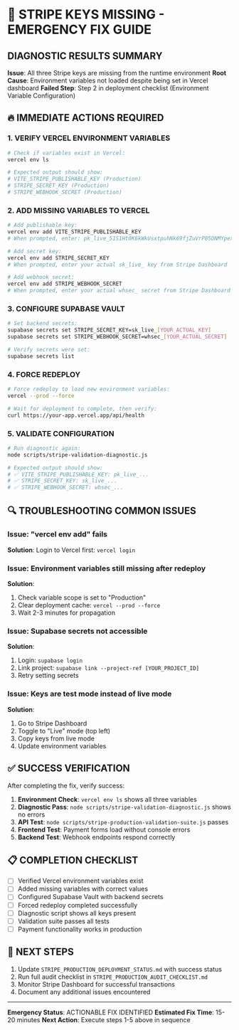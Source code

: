 # 🚨 STRIPE KEYS MISSING - EMERGENCY FIX GUIDE

## DIAGNOSTIC RESULTS SUMMARY
**Issue**: All three Stripe keys are missing from the runtime environment
**Root Cause**: Environment variables not loaded despite being set in Vercel dashboard
**Failed Step**: Step 2 in deployment checklist (Environment Variable Configuration)

## 🔥 IMMEDIATE ACTIONS REQUIRED

### 1. VERIFY VERCEL ENVIRONMENT VARIABLES
```bash
# Check if variables exist in Vercel:
vercel env ls

# Expected output should show:
# VITE_STRIPE_PUBLISHABLE_KEY (Production)
# STRIPE_SECRET_KEY (Production) 
# STRIPE_WEBHOOK_SECRET (Production)
```

### 2. ADD MISSING VARIABLES TO VERCEL
```bash
# Add publishable key:
vercel env add VITE_STRIPE_PUBLISHABLE_KEY
# When prompted, enter: pk_live_51S1Ht0K6kWkUsxtpuhNk69fjZuVrP85DNMYpexFeFMH5bCHdZjbtltPYXMcU5luEbz0SlB3ImUDAbifJspjtom0L00q27vIPCK

# Add secret key:
vercel env add STRIPE_SECRET_KEY
# When prompted, enter your actual sk_live_ key from Stripe Dashboard

# Add webhook secret:
vercel env add STRIPE_WEBHOOK_SECRET  
# When prompted, enter your actual whsec_ secret from Stripe Dashboard
```

### 3. CONFIGURE SUPABASE VAULT
```bash
# Set backend secrets:
supabase secrets set STRIPE_SECRET_KEY=sk_live_[YOUR_ACTUAL_KEY]
supabase secrets set STRIPE_WEBHOOK_SECRET=whsec_[YOUR_ACTUAL_SECRET]

# Verify secrets were set:
supabase secrets list
```

### 4. FORCE REDEPLOY
```bash
# Force redeploy to load new environment variables:
vercel --prod --force

# Wait for deployment to complete, then verify:
curl https://your-app.vercel.app/api/health
```

### 5. VALIDATE CONFIGURATION
```bash
# Run diagnostic again:
node scripts/stripe-validation-diagnostic.js

# Expected output should show:
# ✅ VITE_STRIPE_PUBLISHABLE_KEY: pk_live_...
# ✅ STRIPE_SECRET_KEY: sk_live_...  
# ✅ STRIPE_WEBHOOK_SECRET: whsec_...
```

## 🔍 TROUBLESHOOTING COMMON ISSUES

### Issue: "vercel env add" fails
**Solution**: Login to Vercel first: `vercel login`

### Issue: Environment variables still missing after redeploy
**Solution**: 
1. Check variable scope is set to "Production"
2. Clear deployment cache: `vercel --prod --force`
3. Wait 2-3 minutes for propagation

### Issue: Supabase secrets not accessible
**Solution**:
1. Login: `supabase login`
2. Link project: `supabase link --project-ref [YOUR_PROJECT_ID]`
3. Retry setting secrets

### Issue: Keys are test mode instead of live mode
**Solution**:
1. Go to Stripe Dashboard
2. Toggle to "Live" mode (top left)
3. Copy keys from live mode
4. Update environment variables

## ✅ SUCCESS VERIFICATION

After completing the fix, verify success:

1. **Environment Check**: `vercel env ls` shows all three variables
2. **Diagnostic Pass**: `node scripts/stripe-validation-diagnostic.js` shows no errors
3. **API Test**: `node scripts/stripe-production-validation-suite.js` passes
4. **Frontend Test**: Payment forms load without console errors
5. **Backend Test**: Webhook endpoints respond correctly

## 📋 COMPLETION CHECKLIST

- [ ] Verified Vercel environment variables exist
- [ ] Added missing variables with correct values
- [ ] Configured Supabase Vault with backend secrets
- [ ] Forced redeploy completed successfully
- [ ] Diagnostic script shows all keys present
- [ ] Validation suite passes all tests
- [ ] Payment functionality works in production

## 🎯 NEXT STEPS

1. Update `STRIPE_PRODUCTION_DEPLOYMENT_STATUS.md` with success status
2. Run full audit checklist in `STRIPE_PRODUCTION_AUDIT_CHECKLIST.md`
3. Monitor Stripe Dashboard for successful transactions
4. Document any additional issues encountered

---
**Emergency Status**: ACTIONABLE FIX IDENTIFIED
**Estimated Fix Time**: 15-20 minutes
**Next Action**: Execute steps 1-5 above in sequence